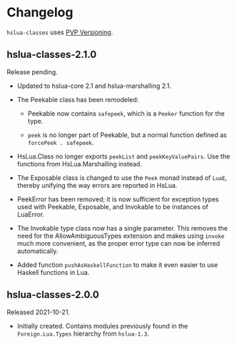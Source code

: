 # Changelog

`hslua-classes` uses [PVP Versioning][].

## hslua-classes-2.1.0

Release pending.

-   Updated to hslua-core 2.1 and hslua-marshalling 2.1.

-   The Peekable class has been remodeled:

    -   Peekable now contains `safepeek`, which is a `Peeker`
        function for the type.

    -   `peek` is no longer part of Peekable, but a normal
        function defined as `forcePeek . safepeek`.

-   HsLua.Class no longer exports `peekList` and
    `peekKeyValuePairs`. Use the functions from HsLua.Marshalling
    instead.

-   The Exposable class is changed to use the `Peek` monad
    instead of `LuaE`, thereby unifying the way errors are
    reported in HsLua.

-   PeekError has been removed; it is now sufficient for
    exception types used with Peekable, Exposable, and Invokable
    to be instances of LuaError.

-   The Invokable type class now has a single parameter. This
    removes the need for the AllowAmbiguousTypes extension and
    makes using `invoke` much more convenient, as the proper error
    type can now be inferred automatically.

-   Added function `pushAsHaskellFunction` to make it even easier
    to use Haskell functions in Lua.

## hslua-classes-2.0.0

Released 2021-10-21.

-   Initially created. Contains modules previously found in the
    `Foreign.Lua.Types` hierarchy from `hslua-1.3`.

  [PVP Versioning]: https://pvp.haskell.org
